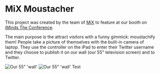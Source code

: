 MiX Moustacher
==============

This project was created by the team of [MiX](http://mix.iminds.be "MiX") to feature at our booth on [iMinds The Conference](http://iminds.creativemediadays.be "iMinds The Conference").

The main purpose is the attract visitors with a funny gimmick: moustachify them! People take a picture of themselves with the built-in camera of laptop. They use the controller on the iPad to enter their Twitter username and they choose to publish it on our wall (our 55" television screen) and to Twitter.

![Our 55" 'wall'](//labm.github.com/imindsmustache/img/wall1.jpg)
![Our 55" 'wall'](//labm.github.com/imindsmustache/img/wall2.jpg)
Test